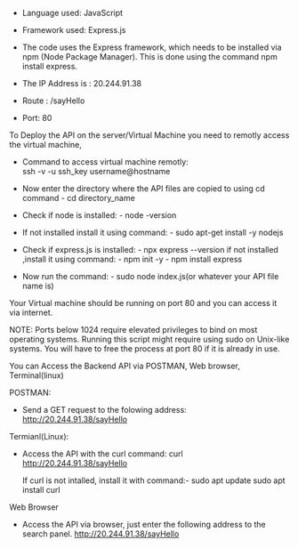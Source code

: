 - Language used: JavaScript
- Framework used: Express.js
- The code uses the Express framework, which needs to be installed via npm (Node Package Manager). This is done using the command npm install express.

- The IP Address is : 20.244.91.38
- Route : /sayHello
- Port: 80

To Deploy the API on the server/Virtual Machine you need to remotly access the virtual machine,
- Command to access virtual machine remotly: <br>
      ssh -v -u ssh_key username@hostname
  
- Now enter the directory where the API files are copied to using cd command
      - cd directory_name
  
- Check if node is installed:
      - node -version
  
- If not installed install it using command:
      - sudo apt-get install -y nodejs
  
- Check if express.js is installed:
      - npx express --version
        if not installed ,install it using command:
              - npm init -y
              - npm install express
  
- Now run the command:
      - sudo node index.js(or whatever your API file name is)
  
Your Virtual machine should be running on port 80 and you can access it via internet.       

NOTE: Ports below 1024 require elevated privileges to bind on most operating systems. Running this script might require using sudo on Unix-like systems.
      You will have to free the process at port 80 if it is already in use.

You can Access the Backend API via POSTMAN, Web browser, Terminal(linux)

POSTMAN:
- Send a GET request to the folowing address:
    http://20.244.91.38/sayHello

Termianl(Linux):
- Access the API with the curl command:
    curl http://20.244.91.38/sayHello

  If curl is not intalled, install it with command:-
    sudo apt update
    sudo apt install curl

Web Browser
- Access the API via browser, just enter the following address to the search panel.
    http://20.244.91.38/sayHello
